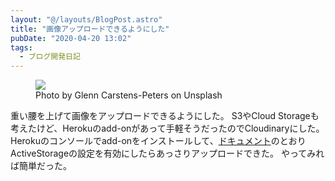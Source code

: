 ```yaml
---
layout: "@/layouts/BlogPost.astro"
title: "画像アップロードできるようにした"
pubDate: "2020-04-20 13:02"
tags:
  - ブログ開発日記
---
```

<figure>
  <img src="https://res.cloudinary.com/oknmjp/image/upload/v1665383557/posts/rhofz6n6dh63fztlsb9uxhel1jk2_thxstw.jpg">
  <figcaption>
    Photo by Glenn Carstens-Peters on Unsplash
  </figcaption>
</figure>

重い腰を上げて画像をアップロードできるようにした。
S3やCloud Storageも考えたけど、Herokuのadd-onがあって手軽そうだったのでCloudinaryにした。
Herokuのコンソールでadd-onをインストールして、[ドキュメント](https://cloudinary.com/documentation/rails_integration)のとおりActiveStorageの設定を有効にしたらあっさりアップロードできた。
やってみれば簡単だった。
